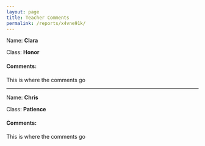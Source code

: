 ```yaml
---
layout: page
title: Teacher Comments
permalink: /reports/x4vne91k/
---
```


Name: **Clara**

Class: **Honor**

#### Comments:

This is where the comments go

---
Name: **Chris**

Class: **Patience**

#### Comments:

This is where the comments go
